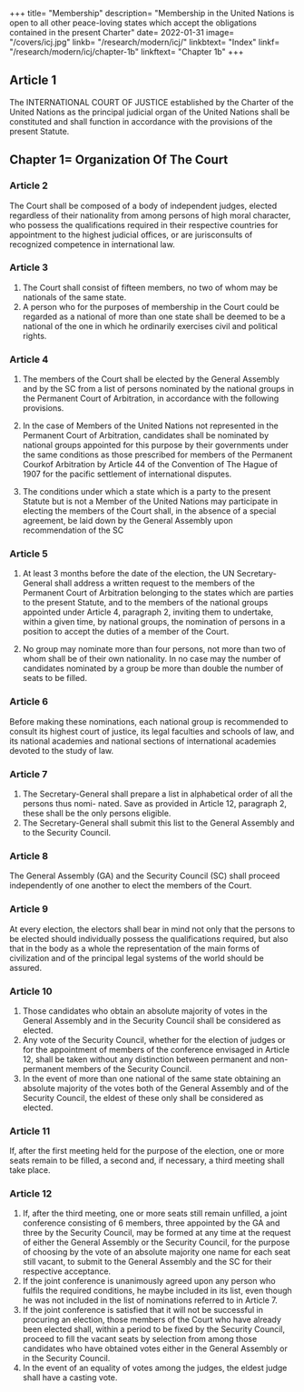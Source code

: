 +++
title=  "Membership"
description=  "Membership in the United Nations is open to all other peace-loving states which accept the obligations contained in the present Charter"
date=  2022-01-31
image=  "/covers/icj.jpg"
linkb=  "/research/modern/icj/"
linkbtext=  "Index"
linkf=  "/research/modern/icj/chapter-1b"
linkftext=  "Chapter 1b"
+++ 


## Article 1

The INTERNATIONAL COURT OF JUSTICE established by the Charter of the United Nations as the principal judicial organ of the United Nations shall be constituted and shall function in accordance with the provisions of the present Statute.



## Chapter 1=  Organization Of The Court

### Article 2

The Court shall be composed of a body of independent judges, elected regardless of their nationality from among persons of high moral character, who possess the qualifications required in their respective countries for appointment to the highest judicial offices, or are jurisconsults of recognized competence in international law.

### Article 3

1. The Court shall consist of fifteen members, no two of whom may be nationals of the same state.
2. A person who for the purposes of membership in the Court could be regarded as a national of more than one state shall be deemed to be a national of the one in which he ordinarily exercises civil and political rights.

### Article 4

1. The members of the Court shall be elected by the General Assembly and by the SC from a list of persons nominated by the national groups in the Permanent Court of Arbitration, in accordance with the following provisions.

2. In the case of Members of the United Nations not represented in the Permanent Court of Arbitration, candidates shall be nominated by national groups appointed for this purpose by their governments under the same conditions as those prescribed for members of the Permanent Courkof Arbitration by Article 44 of the Convention of The Hague of 1907 for the pacific settlement of international disputes. 
3. The conditions under which a state which is a party to the present Statute but is not a Member of the United Nations may participate in electing the members of the Court shall, in the absence of a special agreement, be laid down by the General Assembly upon recommendation of the SC

### Article 5

1. At least 3 months before the date of the election, the UN Secretary-General shall address a written request to the members of the Permanent Court of Arbitration belonging to the states which are parties to the present Statute, and to the members of the national groups appointed under Article 4, paragraph 2, inviting them to undertake, within a given time, by national groups, the nomination of persons in a position to accept the duties of a member of the Court.

2. No group may nominate more than four persons, not more than two of whom shall be of their own nationality. In no case may the number of candidates nominated by a group be more than double the number of seats to be filled.

### Article 6

Before making these nominations, each national group is recommended to consult its highest court of justice, its legal faculties and schools of law, and its national academies and national sections of international academies devoted to the study of law.

### Article 7

1. The Secretary-General shall prepare a list in alphabetical order of all the persons thus nomi-
nated. Save as provided in Article 12, paragraph 2, these shall be the only persons eligible.
2. The Secretary-General shall submit this list to the General Assembly and to the Security Council.

### Article 8

The General Assembly (GA) and the Security Council (SC) shall proceed independently of one another to elect the members of the Court.

### Article 9

At every election, the electors shall bear in mind not only that the persons to be elected should individually possess the qualifications required, but also that in the body as a whole the representation of the main forms of civilization and of the principal legal systems of the world should be assured.

### Article 10

1. Those candidates who obtain an absolute majority of votes in the General Assembly and in the Security Council shall be considered as elected.
2. Any vote of the Security Council, whether for the election of judges or for the appointment of members of the conference envisaged in Article 12, shall be taken without any distinction between permanent and non-permanent members of the Security Council.
3. In the event of more than one national of the same state obtaining an absolute majority of the votes both of the General Assembly and of the Security Council, the eldest of these only shall be considered as elected.

### Article 11

If, after the first meeting held for the purpose of the election, one or more seats remain to be filled, a second and, if necessary, a third meeting shall take place.

### Article 12

1. If, after the third meeting, one or more seats still remain unfilled, a joint conference consisting of 6 members, three appointed by the GA and three by the Security Council, may be formed at any time at the request of either the General Assembly or the Security Council, for the purpose of choosing by the vote of an absolute majority one name for each seat still vacant, to
submit to the General Assembly and the SC for their respective acceptance.
2. If the joint conference is unanimously agreed upon any person who fulfils the required conditions, he maybe included in its list, even though he was not included in the list of nominations referred to in Article 7.
3. If the joint conference is satisfied that it will not be successful in procuring an election, those members of the Court who have already been elected shall, within a period to be fixed by the Security Council, proceed to fill the vacant seats by selection from among those candidates who have obtained votes either in the General Assembly or in the Security Council.
4. In the event of an equality of votes among the judges, the eldest judge shall have a casting vote.
